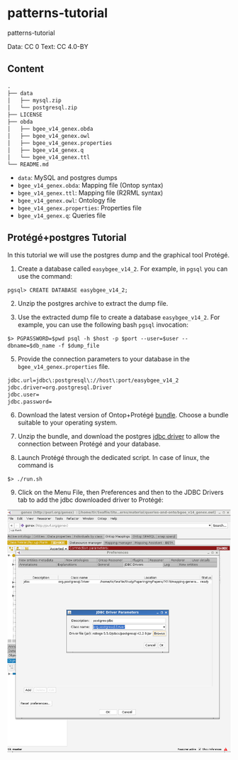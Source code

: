 # patterns-tutorial
patterns-tutorial

Data: CC 0
Text: CC 4.0-BY

## Content

~~~
.
├── data
│   ├── mysql.zip
│   └── postgresql.zip
├── LICENSE
├── obda
│   ├── bgee_v14_genex.obda
│   ├── bgee_v14_genex.owl
│   ├── bgee_v14_genex.properties
│   ├── bgee_v14_genex.q
│   └── bgee_v14_genex.ttl
└── README.md
~~~

- `data`: MySQL and postgres dumps
- `bgee_v14_genex.obda`: Mapping file (Ontop syntax)
- `bgee_v14_genex.ttl`: Mapping file (R2RML syntax)
- `bgee_v14_genex.owl`: Ontology file
- `bgee_v14_genex.properties`: Properties file
- `bgee_v14_genex.q`: Queries file

## Protégé+postgres Tutorial

In this tutorial we will use the postgres dump and the graphical tool Protégé. 

1) Create a database called `easybgee_v14_2`. For example, in `pgsql` you can use the command:

~~~
pgsql> CREATE DATABASE easybgee_v14_2;
~~~

2) Unzip the postgres archive to extract the dump file.

3) Use the extracted dump file to create a database `easybgee_v14_2`. For example, you can use the following bash `pgsql` invocation:

~~~
$> PGPASSWORD=$pwd psql -h $host -p $port --user=$user --dbname=$db_name -f $dump_file
~~~

5) Provide the connection parameters to your database in the `bgee_v14_genex.properties` file.

~~~
jdbc.url=jdbc\:postgresql\://host\:port/easybgee_v14_2
jdbc.driver=org.postgresql.Driver
jdbc.user=
jdbc.password=
~~~

6) Download the latest version of Ontop+Protégé [bundle](https://sourceforge.net/projects/ontop4obda/files/). Choose a bundle suitable to your operating system.

7) Unzip the bundle, and download the postgres [jdbc driver](https://jdbc.postgresql.org/) to allow the connection between Protégé and your database. 

8) Launch Protégé through the dedicated script. In case of linux, the command is

~~~
$> ./run.sh
~~~

9) Click on the Menu File, then Preferences and then to the JDBC Drivers tab to add the jdbc downloaded driver to Protégé:

![Image](img/jdbc-protege.png)
